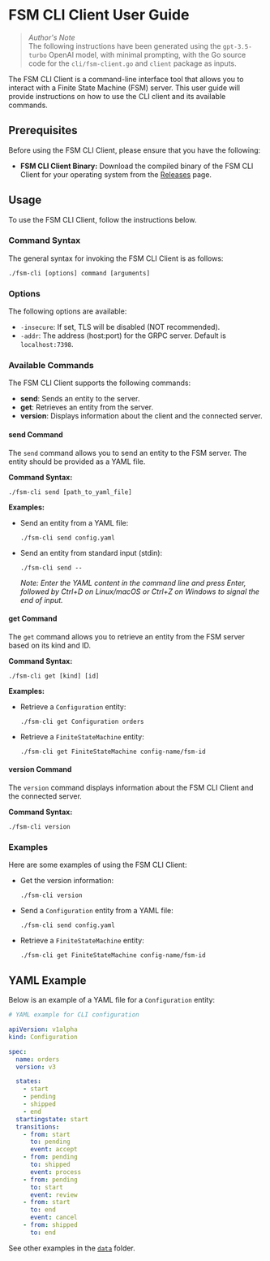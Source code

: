 # FSM CLI Client User Guide

> *Author's Note*<br>
> The following instructions have been generated using the `gpt-3.5-turbo` OpenAI model,
> with minimal prompting, with the Go source code for the `cli/fsm-client.go` and `client`
> package as inputs.

The FSM CLI Client is a command-line interface tool that allows you to interact with a Finite State Machine (FSM) server. This user guide will provide instructions on how to use the CLI client and its available commands.

## Prerequisites
Before using the FSM CLI Client, please ensure that you have the following:

- **FSM CLI Client Binary:** Download the compiled binary of the FSM CLI Client for your operating system from the [Releases](https://github.com/massenz/go-statemachine/releases) page.

## Usage
To use the FSM CLI Client, follow the instructions below.

### Command Syntax
The general syntax for invoking the FSM CLI Client is as follows:

```
./fsm-cli [options] command [arguments]
```

### Options
The following options are available:

- `-insecure`: If set, TLS will be disabled (NOT recommended).
- `-addr`: The address (host:port) for the GRPC server. Default is `localhost:7398`.

### Available Commands
The FSM CLI Client supports the following commands:

- **send**: Sends an entity to the server.
- **get**: Retrieves an entity from the server.
- **version**: Displays information about the client and the connected server.

#### send Command
The `send` command allows you to send an entity to the FSM server. The entity should be provided as a YAML file.

**Command Syntax:**
```
./fsm-cli send [path_to_yaml_file]
```

**Examples:**
- Send an entity from a YAML file:
  ```
  ./fsm-cli send config.yaml
  ```

- Send an entity from standard input (stdin):
  ```
  ./fsm-cli send --
  ```
  *Note: Enter the YAML content in the command line and press Enter, followed by Ctrl+D on Linux/macOS or Ctrl+Z on Windows to signal the end of input.*

#### get Command
The `get` command allows you to retrieve an entity from the FSM server based on its kind and ID.

**Command Syntax:**
```
./fsm-cli get [kind] [id]
```

**Examples:**
- Retrieve a `Configuration` entity:
  ```
  ./fsm-cli get Configuration orders
  ```

- Retrieve a `FiniteStateMachine` entity:
  ```
  ./fsm-cli get FiniteStateMachine config-name/fsm-id
  ```

#### version Command
The `version` command displays information about the FSM CLI Client and the connected server.

**Command Syntax:**
```
./fsm-cli version
```

### Examples
Here are some examples of using the FSM CLI Client:

- Get the version information:
  ```
  ./fsm-cli version
  ```

- Send a `Configuration` entity from a YAML file:
  ```
  ./fsm-cli send config.yaml
  ```

- Retrieve a `FiniteStateMachine` entity:
  ```
  ./fsm-cli get FiniteStateMachine config-name/fsm-id
  ```

## YAML Example
Below is an example of a YAML file for a `Configuration` entity:

```yaml
# YAML example for CLI configuration

apiVersion: v1alpha
kind: Configuration

spec:
  name: orders
  version: v3

  states:
    - start
    - pending
    - shipped
    - end
  startingstate: start
  transitions:
    - from: start
      to: pending
      event: accept
    - from: pending
      to: shipped
      event: process
    - from: pending
      to: start
      event: review
    - from: start
      to: end
      event: cancel
    - from: shipped
      to: end
```

See other examples in the [`data`](https://github.com/massenz/go-statemachine/tree/main/data) folder.
